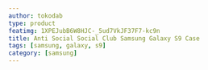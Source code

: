 ```yaml
---
author: tokodab
type: product
featimg: 1XPEJubB6W8HJC-_5ud7VkJF37F7-kc9n
title: Anti Social Social Club Samsung Galaxy S9 Case
tags: [samsung, galaxy, s9]
category: [samsung]
---
```

